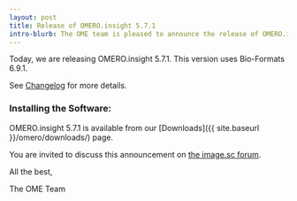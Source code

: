 ```yaml
---
layout: post
title: Release of OMERO.insight 5.7.1
intro-blurb: The OME team is pleased to announce the release of OMERO.insight 5.7.1
---
```


Today, we are releasing OMERO.insight 5.7.1. This version uses Bio-Formats 6.9.1.

See [Changelog](https://github.com/ome/omero-insight/blob/v5.7.1/CHANGELOG.md) for more details.

### Installing the Software:

OMERO.insight 5.7.1 is available from our
[Downloads]({{ site.baseurl }}/omero/downloads/) page.

You are invited to discuss this announcement on
[the image.sc forum](https://forum.image.sc/).

All the best,

The OME Team
